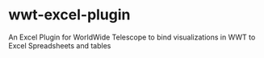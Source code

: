 # wwt-excel-plugin
An Excel Plugin for WorldWide Telescope to bind visualizations in WWT to Excel Spreadsheets and tables
